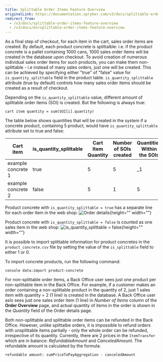 ```yaml
---
title: Splittable Order Items Feature Overview
originalLink: https://documentation.spryker.com/v3/docs/splittable-order-items-feature-overview
redirect_from:
  - /v3/docs/splittable-order-items-feature-overview
  - /v3/docs/en/splittable-order-items-feature-overview
---
```


As a final step of checkout, for each item in the cart, sales order items are created. By default, each product concrete is splittalble: i.e. if the product concrete is a pallet containing 1000 cans, 1000 sales order items will be created in the database upon checkout. To avoid creation of numerous individual sales order items for such products, you can make them non-splittable - i.e instead of many sales orders, just one will be created. This can be achieved by specifying either "true" of "false" value for `is_quantity_splittable` field in the product table. `is_quantity_splittable` attribute (true by default) controls how many sales order items should be created as a result of checkout.

Depending on the `is_quantity_splittable` value, different amount of splittable order items (SOI) is created. But the following is always true:

```
cart item quantity = sum(SOI[i].quantity)
```

The table below shows quantities that will be created in the system if a concrete product, containing 5 product, would have `is_quantity_splittable` attribute set to true and false:

| Cart item | is_quantity_splittable | Cart Item Quantity | Number of SOIs created | Quantities Within the SOIs |
| --- | --- | --- | --- | --- |
| example concrete 1 | true | 5 | 5 | _1 |
| example concrete 2 | false | 5 | 1 | 5 |

Product concrete with `is_quantity_splittable = true` has a separate line for each order item in the web shop:
![Order details](https://spryker.s3.eu-central-1.amazonaws.com/docs/Features/Order+Management/Splittable+Order+Items/Splittable+Order+Items+Feature+Overview/SOI.png){height="" width=""}

Product concrete with `is_quantity_splittable = false` is counted as one sales item in the web shop:
![is_quantity_splittable = false](https://spryker.s3.eu-central-1.amazonaws.com/docs/Features/Order+Management/Splittable+Order+Items/Splittable+Order+Items+Feature+Overview/SOI-false.png){height="" width=""}

It is possible to import splittable information for product concretes in the `product_concrete.csv` file by setting the value of the `is_splittable` field to either 1 or 0. 

To import concrete products, run the following command:

`console data:import product-concrete`

For non-splittable order items, a Back Office user sees just one product per non-splittable item in the Back Office. For example, if a customer makes an order containing a non-splittable product in the quantity of 2, just 1 sales item with quantity = 2 (1 line) is created in the database. A Back Office user aslo sees just one sales order item (1 line) in _Number of Items_ column of the **Order Overview** page, and actual quantity of items in the order is shown in the _Quantity_ field of the Order details page.

Both non-splittable and splittable order items can be refunded in the Back Office. However, unlike splittalbe orders, it is impossible to refund orders with unsplittable items partially - only the whole order can be refunded, irrespective of its quantity. Currently, there are 2 prices in the `ItemTransfer` which are in balance: _RefundableAmount_ and _CanceledAmount_. The refundable amount is calculated by the formula:

`refundable amount: sumPriceToPayAggregation - canceledAmount`

<!-- Last review date: July 11, 2018 by Helen Laktionova -->
